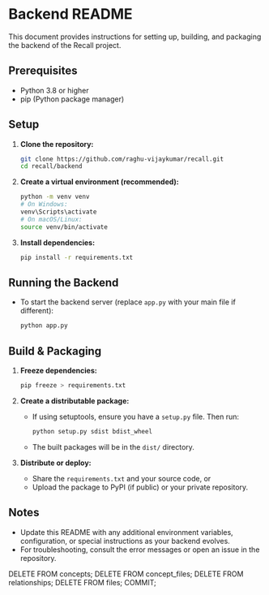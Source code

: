 # Backend README

This document provides instructions for setting up, building, and packaging the backend of the Recall project.

## Prerequisites
- Python 3.8 or higher
- pip (Python package manager)

## Setup
1. **Clone the repository:**
   ```sh
   git clone https://github.com/raghu-vijaykumar/recall.git
   cd recall/backend
   ```
2. **Create a virtual environment (recommended):**
   ```sh
   python -m venv venv
   # On Windows:
   venv\Scripts\activate
   # On macOS/Linux:
   source venv/bin/activate
   ```
3. **Install dependencies:**
   ```sh
   pip install -r requirements.txt
   ```

## Running the Backend
- To start the backend server (replace `app.py` with your main file if different):
  ```sh
  python app.py
  ```

## Build & Packaging
1. **Freeze dependencies:**
   ```sh
   pip freeze > requirements.txt
   ```
2. **Create a distributable package:**
   - If using setuptools, ensure you have a `setup.py` file. Then run:
     ```sh
     python setup.py sdist bdist_wheel
     ```
   - The built packages will be in the `dist/` directory.

3. **Distribute or deploy:**
   - Share the `requirements.txt` and your source code, or
   - Upload the package to PyPI (if public) or your private repository.

## Notes
- Update this README with any additional environment variables, configuration, or special instructions as your backend evolves.
- For troubleshooting, consult the error messages or open an issue in the repository.


DELETE FROM concepts;
DELETE FROM concept_files;
DELETE FROM relationships;
DELETE FROM files;
COMMIT;